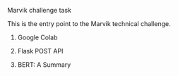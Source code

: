 Marvik challenge task 

This is the entry point to the Marvik technical challenge.

1. Google Colab

2. Flask POST API

3. BERT: A Summary
